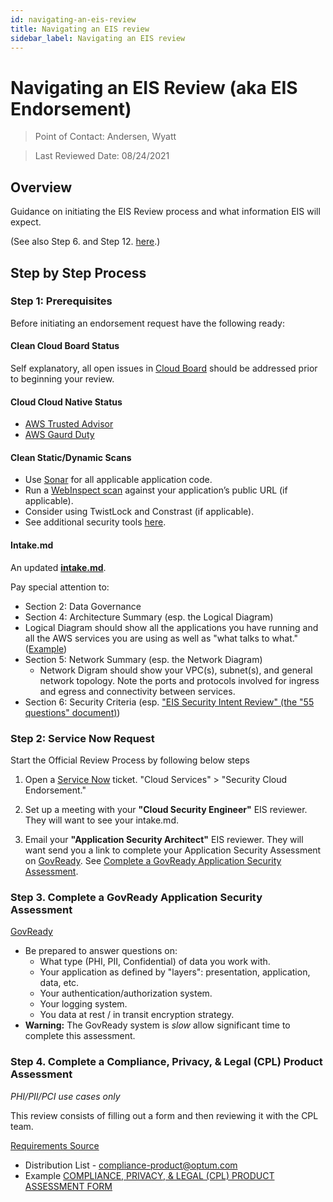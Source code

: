 ```yaml
---
id: navigating-an-eis-review
title: Navigating an EIS review
sidebar_label: Navigating an EIS review
---
```


# Navigating an EIS Review (aka EIS Endorsement)

> Point of Contact: Andersen, Wyatt

> Last Reviewed Date: 08/24/2021

## Overview

Guidance on initiating the EIS Review process and what information EIS will expect.

(See also Step 6. and Step 12. [here](https://cloud.optum.com/docs/intake/intake-overview).)

## Step by Step Process

### Step 1: Prerequisites

Before initiating an endorsement request have the following ready:

#### Clean Cloud Board Status

Self explanatory, all open issues in [Cloud Board](https://cloud.optum.com/cloudboard/dashboard) should be addressed prior to beginning your review. 

#### Cloud Cloud Native Status

* [AWS Trusted Advisor](https://console.aws.amazon.com/trustedadvisor/home?region=us-east-1#/dashboard)
* [AWS Gaurd Duty](https://console.aws.amazon.com/guardduty/home?region=us-east-1#)

#### Clean Static/Dynamic Scans

* Use [Sonar](https://sonar.optum.com/) for all applicable application code.
* Run a [WebInspect scan](https://scanadministrator/Scan/ScanRequest.aspx) against your application’s public URL (if applicable).
* Consider using TwistLock and Constrast (if applicable). 
* See additional security tools [here](https://cloud.optum.com/docs/security-guides/security-tools-checklist/).

#### Intake.md

An updated **[intake.md](https://cloud.optum.com/docs/intake/intake-template)**. 

Pay special attention to:

  * Section 2: Data Governance
  * Section 4: Architecture Summary (esp. the Logical Diagram)
   * Logical Diagram should show all the applications you have running and all the AWS services you are using as well as "what talks to what." ([Example](https://github.optum.com/cloud-idp/everything-as-code#section-3-architecture-summary))
  * Section 5: Network Summary (esp. the Network Diagram)
    * Network Digram should show your VPC(s), subnet(s), and general network topology. Note the ports and protocols involved for ingress and egress and connectivity between services. 
  * Section 6: Security Criteria (esp. ["EIS Security Intent Review" (the "55 questions" document)](https://vanguard.optum.com/docs/patterns/security/55-security-questions/))

### Step 2: Service Now Request

Start the Official Review Process by following below steps

1. Open a [Service Now](https://optum.service-now.com/itss2/) ticket. "Cloud Services" > "Security Cloud Endorsement." 

2. Set up a meeting with your **"Cloud Security Engineer"** EIS reviewer. They will want to see your intake.md.

3. Email your **"Application Security Architect"** EIS reviewer. They will want send you a link to complete your Application Security Assessment on [GovReady](https://eis-esa.optum.com/). See [Complete a GovReady Application Security Assessment](#Complete-a-GovReady-Application-Security-Assessment).

### Step 3. Complete a GovReady Application Security Assessment

[GovReady](https://eis-esa.optum.com/)

* Be prepared to answer questions on: 
  * What type (PHI, PII, Confidential) of data you work with.
  * Your application as defined by "layers": presentation, application, data, etc. 
  * Your authentication/authorization system.
  * Your logging system.
  * You data at rest / in transit encryption strategy.
* **Warning:** The GovReady system is _slow_ allow significant time to complete this assessment. 

### Step 4. Complete a Compliance, Privacy, & Legal (CPL) Product Assessment

_PHI/PII/PCI use cases only_

This review consists of filling out a form and then reviewing it with the CPL team. 

[Requirements Source](https://hub.uhg.com/sites/hub/Optum/Corporate-Functions/Pages/Product-Development.aspx)

* Distribution List - compliance-product@optum.com
* Example [COMPLIANCE, PRIVACY, & LEGAL (CPL) PRODUCT ASSESSMENT FORM](https://github.optum.com/OptumAnalyticsPlatform/assets/blob/master/Optum%20Analytics%20Platform%20Privacy%20and%20Compliance%20PAF.docx)
